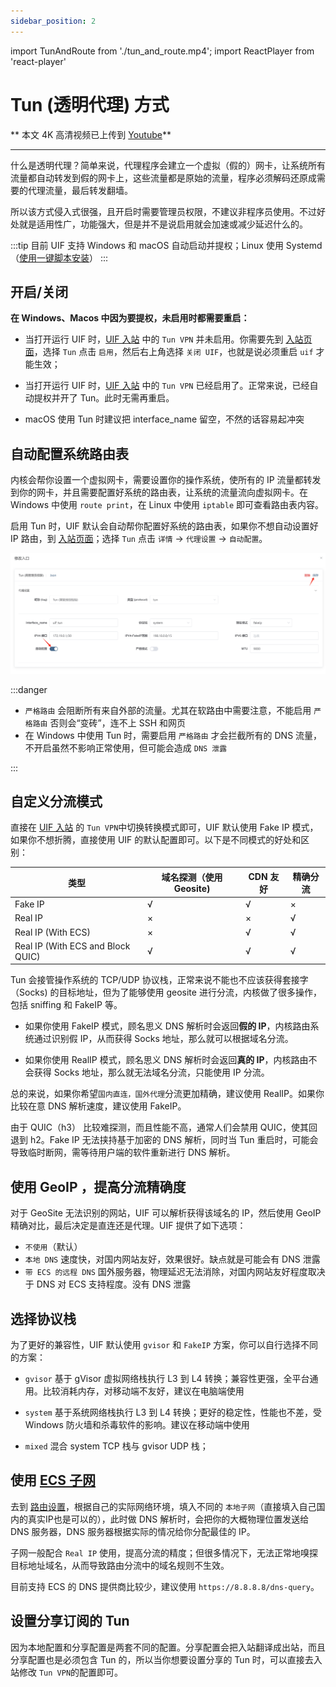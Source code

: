 ```yaml
---
sidebar_position: 2
---
```


import TunAndRoute from './tun_and_route.mp4';
import ReactPlayer from 'react-player'

# Tun (透明代理) 方式

** 本文 4K 高清视频已上传到 [Youtube](https://www.youtube.com/watch?v=7TeRvFJAi1A)**

<ReactPlayer controls url={TunAndRoute}  width="100%" height="100%" />

---

什么是透明代理？简单来说，代理程序会建立一个虚拟（假的）网卡，让系统所有流量都自动转发到假的网卡上，这些流量都是原始的流量，程序必须解码还原成需要的代理流量，最后转发翻墙。

所以该方式侵入式很强，且开启时需要管理员权限，不建议非程序员使用。不过好处就是适用性广，功能强大，但是并不是说启用就会加速或减少延迟什么的。

:::tip
目前 UIF 支持 Windows 和 macOS 自动启动并提权；Linux 使用 Systemd（[使用一键脚本安装](../outbound/myself.md#2-一键脚本安装-uif-主程序)）
:::

## 开启/关闭

**在 Windows、Macos 中因为要提权，未启用时都需要重启：**

- 当打开运行 UIF 时，[UIF 入站](http://ui4freedom.org/#/in/my) 中的 `Tun VPN` 并未启用。你需要先到 [入站页面](https://uiforfreedom.github.io/#/in/my)，选择 `Tun` 点击 `启用`，然后右上角选择 `关闭 UIF`，也就是说必须重启 `uif` 才能生效；

- 当打开运行 UIF 时，[UIF 入站](http://ui4freedom.org/#/in/my) 中的 `Tun VPN` 已经启用了。正常来说，已经自动提权并开了 Tun。此时无需再重启。

- macOS 使用 Tun 时建议把 interface_name 留空，不然的话容易起冲突

## 自动配置系统路由表

内核会帮你设置一个虚拟网卡，需要设置你的操作系统，使所有的 IP 流量都转发到你的网卡，并且需要配置好系统的路由表，让系统的流量流向虚拟网卡。在 Windows 中使用 `route print`，在 Linux 中使用 `iptable` 即可查看路由表内容。

启用 Tun 时，UIF 默认会自动帮你配置好系统的路由表，如果你不想自动设置好 IP 路由，到 [入站页面](https://uiforfreedom.github.io/#/in/my)；选择 `Tun` 点击 `详情` -> `代理设置` -> `自动配置`。

![pic alt](./img/3.png)

:::danger

- `严格路由` 会阻断所有来自外部的流量。尤其在软路由中需要注意，不能启用 `严格路由` 否则会“变砖”，连不上 SSH 和网页
- 在 Windows 中使用 Tun 时，需要启用 `严格路由` 才会拦截所有的 DNS 流量，不开启虽然不影响正常使用，但可能会造成 `DNS 泄露`

:::

## 自定义分流模式

直接在 [UIF 入站](http://ui4freedom.org/#/in/my) 的 `Tun VPN`中切换转换模式即可，UIF 默认使用 Fake IP 模式，如果你不想折腾，直接使用 UIF 的默认配置即可。以下是不同模式的好处和区别：

| 类型                              | 域名探测（使用 Geosite) | CDN 友好 | 精确分流 |
| --------------------------------- | ----------------------- | -------- | -------- |
| Fake IP                           | √                       | √        | ×        |
| Real IP                           | ×                       | ×        | √        |
| Real IP (With ECS)                | ×                       | √        | √        |
| Real IP (With ECS and Block QUIC) | √                       | √        | √        |

Tun 会接管操作系统的 TCP/UDP 协议栈，正常来说不能也不应该获得套接字（Socks) 的目标地址，但为了能够使用 geosite 进行分流，内核做了很多操作，包括 sniffing 和 FakeIP 等。

- 如果你使用 FakeIP 模式，顾名思义 DNS 解析时会返回**假的 IP**，内核路由系统通过识别假 IP，从而获得 Socks 地址，那么就可以根据域名分流。

- 如果你使用 RealIP 模式，顾名思义 DNS 解析时会返回**真的 IP**，内核路由不会获得 Socks 地址，那么就无法域名分流，只能使用 IP 分流。

总的来说，如果你希望`国内直连，国外代理`分流更加精确，建议使用 RealIP。如果你比较在意 DNS 解析速度，建议使用 FakeIP。

由于 QUIC（h3） 比较难探测，而且性能不高，通常人们会禁用 QUIC，使其回退到 h2。Fake IP 无法挟持基于加密的 DNS 解析，同时当 Tun 重启时，可能会导致临时断网，需等待用户端的软件重新进行 DNS 解析。

## 使用 GeoIP ，提高分流精确度

对于 GeoSite 无法识别的网站，UIF 可以解析获得该域名的 IP，然后使用 GeoIP 精确对比，最后决定是直连还是代理。UIF 提供了如下选项：

- `不使用`（默认）
- `本地 DNS` 速度快，对国内网站友好，效果很好。缺点就是可能会有 DNS 泄露
- `带 ECS 的远程 DNS` 国外服务器，物理延迟无法消除，对国内网站友好程度取决于 DNS 对 ECS 支持程度。没有 DNS 泄露

## 选择协议栈

为了更好的兼容性，UIF 默认使用 `gvisor` 和 `FakeIP` 方案，你可以自行选择不同的方案：

- `gvisor`
  基于 gVisor 虚拟网络栈执行 L3 到 L4 转换；兼容性更强，全平台通用。比较消耗内存，对移动端不友好，建议在电脑端使用

- `system`
  基于系统网络栈执行 L3 到 L4 转换；更好的稳定性，性能也不差，受 Windows 防火墙和杀毒软件的影响。建议在移动端中使用

- `mixed`
  混合 system TCP 栈与 gvisor UDP 栈；

## 使用 [ECS 子网](https://en.wikipedia.org/wiki/EDNS_Client_Subnet)

去到 [路由设置](http://ui4freedom.org/#/route/my)，根据自己的实际网络环境，填入不同的 `本地子网`（直接填入自己国内的真实IP也是可以的），此时做 DNS 解析时，会把你的大概物理位置发送给 DNS 服务器，DNS 服务器根据实际的情况给你分配最佳的 IP。

子网一般配合 `Real IP` 使用，提高分流的精度；但很多情况下，无法正常地嗅探目标地址域名，从而导致路由分流中的域名规则不生效。

目前支持 ECS 的 DNS 提供商比较少，建议使用 `https://8.8.8.8/dns-query`。

## 设置分享订阅的 Tun

因为本地配置和分享配置是两套不同的配置。分享配置会把入站翻译成出站，而且分享配置也是必须包含 Tun 的，所以当你想要设置分享的 Tun 时，可以直接去入站修改 `Tun VPN`的配置即可。
